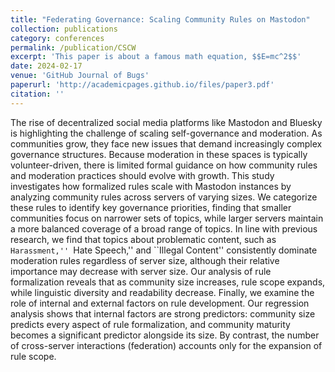 ```yaml
---
title: "Federating Governance: Scaling Community Rules on Mastodon"
collection: publications
category: conferences
permalink: /publication/CSCW
excerpt: 'This paper is about a famous math equation, $$E=mc^2$$'
date: 2024-02-17
venue: 'GitHub Journal of Bugs'
paperurl: 'http://academicpages.github.io/files/paper3.pdf'
citation: ''
---
```


The rise of decentralized social media platforms like Mastodon and Bluesky is highlighting the challenge of scaling self-governance and moderation. As communities grow, they face new issues that demand increasingly complex governance structures. Because moderation in these spaces is typically volunteer-driven, there is limited formal guidance on how community rules and moderation practices should evolve with growth. This study investigates how formalized rules scale with Mastodon instances by analyzing community rules across servers of varying sizes. We categorize these rules to identify key governance priorities, finding that smaller communities focus on narrower sets of topics, while larger servers maintain a more balanced coverage of a broad range of topics. In line with previous research, we find that topics about problematic content, such as ``Harassment,'' ``Hate Speech,'' and ``Illegal Content'' consistently dominate moderation rules regardless of server size, although their relative importance may decrease with server size. Our analysis of rule formalization reveals that as community size increases, rule scope expands, while linguistic diversity and readability decrease. Finally, we examine the role of internal and external factors on rule development. Our regression analysis shows that internal factors are strong predictors: community size predicts every aspect of rule formalization, and community maturity becomes a significant predictor alongside its size. By contrast, the number of cross-server interactions (federation) accounts only for the expansion of rule scope.